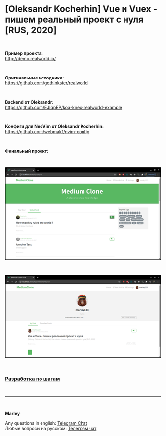 # [Oleksandr Kocherhin] Vue и Vuex - пишем реальный проект с нуля [RUS, 2020]

<br/>

**Пример проекта:**  
http://demo.realworld.io/

<br/>

**Оригинальные исходники:**  
https://github.com/gothinkster/realworld

<br/>

**Backend от Oleksandr:**  
https://github.com/EJIqpEP/koa-knex-realworld-example

<br/>

**Конфиги для NeoVim от Oleksandr Kocherhin:**  
https://github.com/webmak1/nvim-config

<br/>

**Финальный проект:**  

<br/>

![Application](/img/pic-m06-p02.png?raw=true)

<br/>

![Application](/img/pic-m06-p04.png?raw=true)

<br/>

### [Разработка по шагам](./Development.md)

<br/>

---

<br/>

**Marley**

Any questions in english: <a href="https://jsdev.org/chat/">Telegram Chat</a>  
Любые вопросы на русском: <a href="https://jsdev.ru/chat/">Телеграм чат</a>
